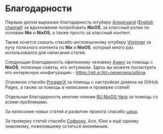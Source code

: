 # Благодарности
Первым делом выражаю благодарность ютуберу [Ampersand](https://www.youtube.com/@ampersand3636/videos) ([English channel](https://www.youtube.com/@Ampersand-xc9jp)) за вдохновение попробовать **NixOS**, за классный ролик по основам **Nix** и **NixOS**, а также просто за классный контент.

Также хочется сказать спасибо англоязычному ютуберу [Vimjoyer](https://www.youtube.com/@vimjoyer) за кучу полезного контента по **Nix** и **NixOS**, который много раз использовался для написания статей.

Следующая благодарность офигенному человеку [Азику](https://t.me/whoo_hooo) за помощь с **NixOS**, полезные советы, его энтузиазм. Здесь вы можете посмотреть его интересную конфигурацию - https://git.sr.ht/~neverness/ultima.

Огромное спасибо [ProggerX](https://t.me/proggerx) за помощь с настройках домена на GitHub Pages, а также за помощь в написании и проверке статей!

Отдельная благодарность многим членам [RU NixOS Чата](https://t.me/ru_nixos) за помощь со всеми проблемами.

За написание новых статей и развитие проекта спасибо [ɯɐɥןı](https://t.me/ShadowL1me).

За проверку статей спасибо [Софрону](https://t.me/sophragoz), Асе, Юки и ещё одному знакомому, пожелавшему остаться анонимным.
